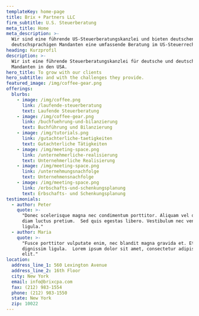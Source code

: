 ```yaml
---
templateKey: home-page
title: Brix + Partners LLC
firm_subtitle: U.S. Steuerberatung
meta_title: Home
meta_description: >-
  Wir sind eine führende US-Steuerberatungskanzlei und bieten deutschen bzw.
  deutschsprachigen Mandanten eine umfassende Beratung im US-Steuerrecht.
heading: Kurzprofil
description: >-
  Wir ist eine führende Steuerberatungskanzlei für deutsche und deutschsprachige
  Mandanten in den USA.
hero_title: To grow with our clients
hero_subtitle: and with the challenges they provide.
featured_image: /img/coffee-gear.png
offerings:
  blurbs:
    - image: /img/coffee.png
      link: /laufende-steuerberatung
      text: Laufende Steuerberatung
    - image: /img/coffee-gear.png
      link: /buchfuehrung-und-bilanzierung
      text: Buchführung und Bilanzierung
    - image: /img/tutorials.png
      link: /gutachterliche-taetigkeiten
      text: Gutachterliche Tätigkeiten
    - image: /img/meeting-space.png
      link: /unternehmerliche-realisierung
      text: Unternehmerliche Realisierung
    - image: /img/meeting-space.png
      link: /unternehmungsnachfolge
      text: Unternehmensnachfolge
    - image: /img/meeting-space.png
      link: /erbschafts-und-schenkungsplanung
      text: Erbschafts- und Schenkungsplanung
testimonials:
  - author: Peter
    quote: >-
      "Donec scelerisque magna nec condimentum porttitor. Aliquam vel diam sed
      diam luctus pretium.  Sed quis egestas libero. Vestibulum nec venenatis
      ligula."
  - author: Maria
    quote: >-
      "Fusce porttitor vulputate enim, nec blandit magna gravida et. Etiam et
      dignissim ligula.  Lorem ipsum dolor sit amet, consectetur adipiscing
      elit."
location:
  address_line_1: 560 Lexington Avenue
  address_line_2: 16th Floor
  city: New York
  email: info@brixcpa.com
  fax: (212) 983-1554
  phone: (212) 983-1550
  state: New York
  zip: 10022
---
```


